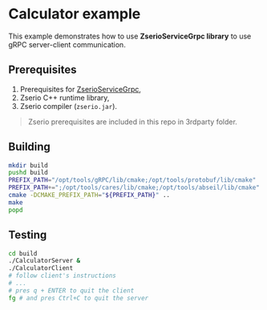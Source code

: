 # Calculator example

This example demonstrates how to use **ZserioServiceGrpc library** to use gRPC server-client communication.

## Prerequisites

1. Prerequisites for [ZserioServiceGrpc](../../README.md#prerequisites),
2. Zserio C++ runtime library,
3. Zserio compiler (`zserio.jar`).

> Zserio prerequisites are included in this repo in 3rdparty folder.

## Building

```bash
mkdir build
pushd build
PREFIX_PATH="/opt/tools/gRPC/lib/cmake;/opt/tools/protobuf/lib/cmake"
PREFIX_PATH+=";/opt/tools/cares/lib/cmake;/opt/tools/abseil/lib/cmake"
cmake -DCMAKE_PREFIX_PATH="${PREFIX_PATH}" ..
make
popd
```

## Testing

```bash
cd build
./CalculatorServer &
./CalculatorClient
# follow client's instructions
# ...
# pres q + ENTER to quit the client
fg # and pres Ctrl+C to quit the server
```
